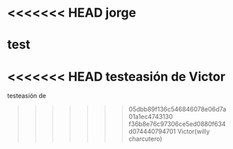 <<<<<<< HEAD
jorge
=======
# test
<<<<<<< HEAD
testeasión de Victor
=======
testeasión de 
>>>>>>> 05dbb89f136c546846078e06d7a01a1ec4743130
>>>>>>> f36b8e76c97306ce5ed0880f634d074440794701
Victor(willy charcutero)